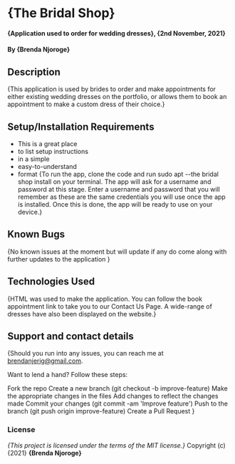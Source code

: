 # {The Bridal Shop}
#### {Application used to order for wedding dresses}, {2nd November, 2021}
#### By **{Brenda Njoroge}**
## Description
{This application is used by brides to order and make appointments for either existing wedding dresses on the portfolio, or allows them to book an appointment to make a custom dress of their choice.}
## Setup/Installation Requirements
* This is a great place
* to list setup instructions
* in a simple
* easy-to-understand
* format
{To run the app, clone the code and run sudo apt --the bridal shop install on your terminal. The app will ask for a username and password at this stage. Enter a username and password that you will remember as these are the same credentials you will use once the app is installed. Once this is done, the app will be ready to use on your device.}
## Known Bugs
{No known issues at the moment but will update if any do come along with further updates to the application }
## Technologies Used
{HTML was used to make the application. You can follow the book appointment link to take you to our Contact Us Page. A wide-range of dresses have also been displayed on the website.}
## Support and contact details
{Should you run into any issues, you can reach me at brendanjerig@gmail.com. 

Want to lend a hand?
Follow these steps:

Fork the repo
Create a new branch (git checkout -b improve-feature)
Make the appropriate changes in the files
Add changes to reflect the changes made
Commit your changes (git commit -am 'Improve feature')
Push to the branch (git push origin improve-feature)
Create a Pull Request }
### License
*{This project is licensed under the terms of the MIT license.}*
Copyright (c) {2021} **{Brenda Njoroge}**